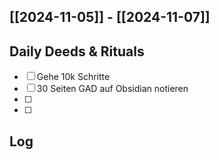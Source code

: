 ## [[2024-11-05]] - [[2024-11-07]]

## Daily Deeds & Rituals

- [ ] Gehe 10k Schritte
- [ ] 30 Seiten GAD auf Obsidian notieren
- [ ] 
- [ ] 

## Log